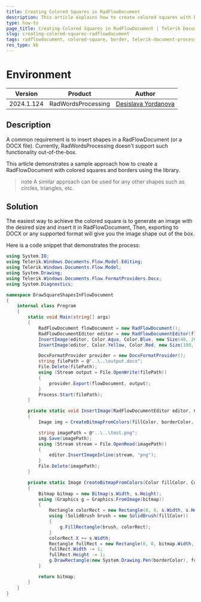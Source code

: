 ```yaml
---
title: Creating Colored Squares in RadFlowDocument
description: This article explains how to create colored squares with borders in a RadFlowDocument using Telerik Document Processing.
type: how-to
page_title: Creating Colored Squares in RadFlowDocument | Telerik Document Processing
slug: creating-colored-squares-radflowdocument
tags: radflowdocument, colored-square, border, telerik-document-processing
res_type: kb
---
```

# Environment

| Version | Product | Author | 
| --- | --- | ---- | 
| 2024.1.124 | RadWordsProcessing |[Desislava Yordanova](https://www.telerik.com/blogs/author/desislava-yordanova)| 

## Description

A common requirement is to insert shapes in a RadFlowDocument (or a DOCX file). Currently, RadWordsProcessing doesn't support such functionality out-of-the-box.

This article demonstrates a sample approach how to create a RadFlowDocument with colored squares and borders using the library.

>note A similar approach can be used for any other shapes such as circles, triangles, etc. 

## Solution

The easiest way to achieve the colored square is to generate an image with the desired size and insert it in RadFlowDocument, Then, exporting to DOCX or any supported format will give you the image shape out of the box. 

Here is a code snippet that demonstrates the process:

```csharp
using System.IO; 
using Telerik.Windows.Documents.Flow.Model.Editing;
using Telerik.Windows.Documents.Flow.Model;
using System.Drawing;
using Telerik.Windows.Documents.Flow.FormatProviders.Docx;
using System.Diagnostics;

namespace DrawSquareShapesInFlowDocument
{
    internal class Program
    {
        static void Main(string[] args)
        {
            RadFlowDocument flowDocument = new RadFlowDocument();
            RadFlowDocumentEditor editor = new RadFlowDocumentEditor(flowDocument);
            InsertImage(editor, Color.Aqua, Color.Blue, new Size(40, 20));
            InsertImage(editor, Color.Yellow, Color.Red, new Size(100, 50));

            DocxFormatProvider provider = new DocxFormatProvider();
            string filePath = @"..\..\output.docx";
            File.Delete(filePath);
            using (Stream output = File.OpenWrite(filePath))
            {
                provider.Export(flowDocument, output);
            }
            Process.Start(filePath);
        }

        private static void InsertImage(RadFlowDocumentEditor editor, Color fillColor, Color borderColor, Size size)
        {
            Image img = CreateBitmapFromColors(fillColor, borderColor, size);

            string imagePath = @"..\..\test.png";
            img.Save(imagePath);
            using (Stream stream = File.OpenRead(imagePath))
            {
                editor.InsertImageInline(stream, "png");
            }
            File.Delete(imagePath);
        }

        private static Image CreateBitmapFromColors(Color fillColor, Color borderColor, Size s)
        {
            Bitmap bitmap = new Bitmap(s.Width, s.Height);
            using (Graphics g = Graphics.FromImage(bitmap))
            {
                Rectangle colorRect = new Rectangle(0, 0, s.Width, s.Height);
                using (SolidBrush brush = new SolidBrush(fillColor))
                {
                    g.FillRectangle(brush, colorRect);
                }
                colorRect.X += s.Width;
                Rectangle fullRect = new Rectangle(0, 0, bitmap.Width, bitmap.Height);
                fullRect.Width -= 1;
                fullRect.Height -= 1;
                g.DrawRectangle(new System.Drawing.Pen(borderColor), fullRect);
            }

            return bitmap;
        }
    }
}
```

